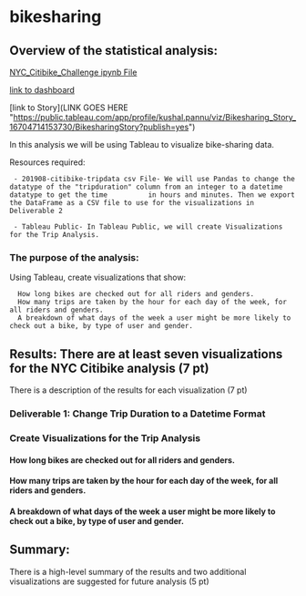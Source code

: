 # bikesharing
## Overview of the statistical analysis:

[NYC_Citibike_Challenge ipynb File](NYC_Citibike_Challenge.ipynb)

[link to dashboard](https://public.tableau.com/app/profile/kushal.pannu/viz/Bikesharing_16704710757740/BikeSharingDashboard?publish=yes)

[link to Story](LINK GOES HERE "https://public.tableau.com/app/profile/kushal.pannu/viz/Bikesharing_Story_16704714153730/BikesharingStory?publish=yes")

In this analysis we will be using Tableau to visualize bike-sharing data.

Resources required: 

     - 201908-citibike-tripdata csv File- We will use Pandas to change the datatype of the "tripduration" column from an integer to a datetime datatype to get the time          in hours and minutes. Then we export the DataFrame as a CSV file to use for the visualizations in Deliverable 2
     
     - Tableau Public- In Tableau Public, we will create Visualizations for the Trip Analysis.
     
### The purpose of the analysis:

Using Tableau, create visualizations that show:

      How long bikes are checked out for all riders and genders.
      How many trips are taken by the hour for each day of the week, for all riders and genders.
      A breakdown of what days of the week a user might be more likely to check out a bike, by type of user and gender.

## Results: There are at least seven visualizations for the NYC Citibike analysis (7 pt)
There is a description of the results for each visualization (7 pt)


### Deliverable 1: Change Trip Duration to a Datetime Format

### Create Visualizations for the Trip Analysis
#### How long bikes are checked out for all riders and genders.
#### How many trips are taken by the hour for each day of the week, for all riders and genders.
#### A breakdown of what days of the week a user might be more likely to check out a bike, by type of user and gender.


## Summary:
There is a high-level summary of the results and two additional visualizations are suggested for future analysis (5 pt)
